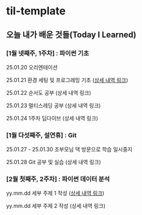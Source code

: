 # til-template

## 오늘 내가 배운 것들(Today I Learned)

### [1월 넷째주, 1주차] : 파이썬 기초

25.01.20 오리엔테이션

25.01.21 환경 세팅 및 프로그래밍 기초 ([상세 내역 링크](https://github.com/100-hours-a-week/james.lee-til/blob/main/01-Jan/2024-01-21.md))

25.01.22 순서도 공부 (상세 내역 링크)

25.01.23 멀티스레딩 공부 (상세 내역 링크)

25.01.24 1주차 딥다이브 (상세 내역 링크)

### [1월 다섯째주, 설연휴] : Git

25.01.27 - 25.01.30 조부모님 댁 방문으로 학습 일시중지

25.01.28 Git 공부 및 실습 (상세 내역 링크)

### [2월 첫째주, 2주차] : 파이썬 데이터 분석

yy.mm.dd 세부 주제 1 작성 ([상세 내역 링크](https://github.com/kakao-cloud-edu-5/til-template/blob/main/Jan/yyyy-mm-dd))

yy.mm.dd 세부 주제 2 작성 (상세 내역 링크)
